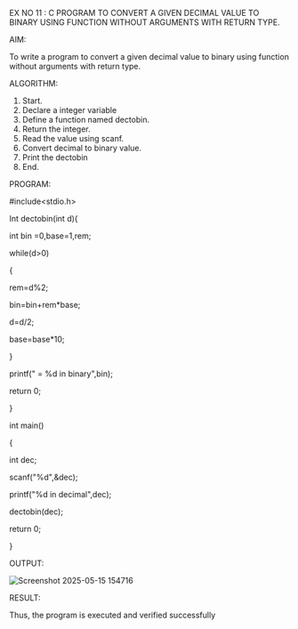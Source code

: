 EX NO 11 : C PROGRAM TO CONVERT A GIVEN DECIMAL VALUE TO BINARY USING FUNCTION WITHOUT ARGUMENTS WITH RETURN TYPE.

AIM:

To write a program to convert a given decimal value to binary using function without
arguments with return type.

ALGORITHM:

1. Start.
2. Declare a integer variable
3. Define a function named dectobin.
4. Return the integer.
5. Read the value using scanf.
6. Convert decimal to binary value.
7. Print the dectobin
8. End.

PROGRAM:

 #include<stdio.h>

Int dectobin(int d){

int bin =0,base=1,rem;

while(d>0)

{

rem=d%2;

bin=bin+rem*base;

d=d/2;

base=base*10;

}

printf(" = %d in binary",bin);

return 0;

}

int main()

{

int dec;

scanf("%d",&dec);

printf("%d in decimal",dec);

dectobin(dec);

return 0;

}


OUTPUT:

![Screenshot 2025-05-15 154716](https://github.com/user-attachments/assets/d8b375f7-be81-4052-88bb-9a9c17023d2a)

RESULT:

Thus, the program is executed and verified successfully
